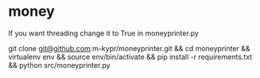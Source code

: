 # money

If you want threading change it to True in moneyprinter.py

git clone git@github.com:m-kypr/moneyprinter.git && cd moneyprinter && virtualenv env && source env/bin/activate && pip install -r requirements.txt && python src/moneyprinter.py

